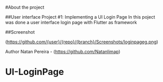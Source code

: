 
#About the project

##User interface Project #1: Implementing a UI Login Page
In this poject was done a user interface login page with Flutter as framework

##Screenshot

(https://github.com/{user}/{repo}/{branch}/Screenshots/loginpageg.png)

Author
Natan Pereira - (https://github.com/Natanlimap)

# UI-LoginPage
